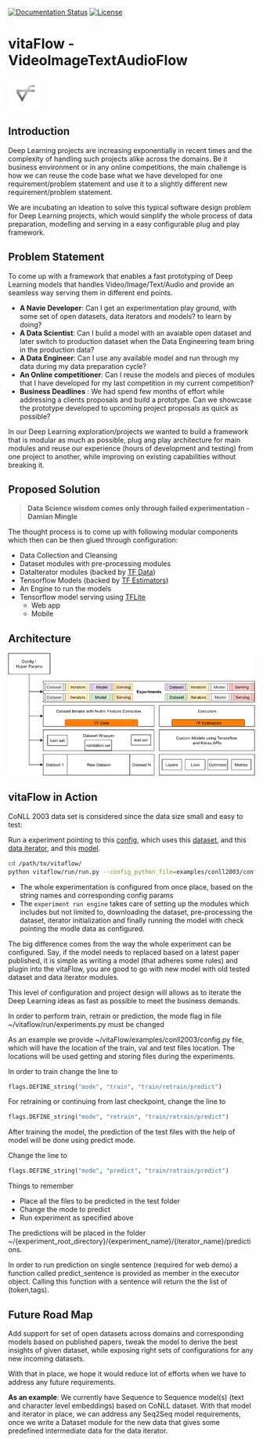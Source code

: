 [![Documentation Status](https://readthedocs.org/projects/vitaflow/badge/?version=latest)](https://vitaflow.readthedocs.io/en/latest/?badge=latest)
[![License](https://img.shields.io/badge/license-Apache%202.0-blue.svg)](https://github.com/imaginea/vitaflow/blob/master/LICENSE)
 

# vitaFlow - VideoImageTextAudioFlow
 ![](vitaflow-icon.png)
 
## Introduction

Deep Learning projects are increasing exponentially in recent times and the complexity 
of handling such projects alike across the domains. 
Be it business environment or in any online competitions, the main challenge is  
how we can reuse the code base what we have developed for one requirement/problem 
statement and use it to a slightly different new requirement/problem statement. 

We are incubating an ideation to solve this typical software design problem for 
Deep Learning projects, which would simplify the whole process of data preparation, 
modelling and serving in a easy configurable plug and play framework.

## Problem Statement

To come up with a framework that enables a fast prototyping of Deep Learning 
models that handles Video/Image/Text/Audio and provide an seamless way serving them
in different end points.

- **A Navie Developer**: Can I get an experimentation play ground, with some set of 
open datasets, data iterators and models? to learn by doing?
- **A Data Scientist**: Can I build a model with an avaiable open dataset and later switch 
to production dataset when the Data Engineering team bring in the production data?
- **A Data Engineer**: Can I use any available model and run through my data during my data preparation cycle?
- **An Online competitioner**: Can I reuse the models and pieces of modules that I have developed for my last competition 
in my current competition? 
- **Business Deadlines** : We had spend few months of effort while addressing a clients proposals and build a prototype.
Can we showcase the prototype developed to upcoming project proposals as quick as possible? 

In our Deep Learning exploration/projects we wanted to build a framework that is modular as much as possible, 
plug ang play architecture for main modules and reuse our experience (hours of development and testing) from one 
project to another, while improving on existing capabilities without breaking it.  
 
## Proposed Solution

> **Data Science wisdom comes only through failed experimentation - Damian Mingle**

The thought process is to come up with following modular components which then can be then glued through
configuration:

 - Data Collection and Cleansing
 - Dataset modules with pre-processing modules
 - DataIterator modules (backed by [TF Data](https://www.tensorflow.org/guide/datasets))
 - Tensorflow Models (backed by [TF Estimators](https://www.tensorflow.org/guide/estimators))
 - An Engine to run the models
 - Tensorflow model serving using [TFLite](https://www.tensorflow.org/lite/)
    - Web app
    - Mobile

## Architecture

![](docs/images/vitaflow_stack.png)

## vitaFlow in Action

CoNLL 2003 data set is considered since the data size small and easy to test:

Run a experiment pointing to this [config](examples/conll2003/config.py),
which uses this [dataset](https://imaginea.github.io/vitaFlow/build/html/api/data/text/conll/conll_2003_dataset.html),
and this [data iterator](https://imaginea.github.io/vitaFlow/build/html/api/data/text/iterators/conll_csv_in_memory.html),
and this [model](https://imaginea.github.io/vitaFlow/build/html/api/models/text/seq2seq/bilstm_crf.html).

``` bash
cd /path/to/vitaflow/
python vitaflow/run/run.py --config_python_file=examples/conll2003/config.py
```

- The whole experimentation is configured from once place, based on the string names and corresponding config params
- The `experiment run engine` takes care of setting up the modules which includes but not limited to,
downloading the dataset, pre-processing the dataset, iterator initialization and finally running the model with check 
pointing the modle data as configured.

The big difference comes from the way the whole experiment can be configured. 
Say, if the model needs to replaced based on a latest paper published, it is simple as writing a model 
(that adheres some rules) and plugin into the vitaFlow, you are good to go with new model with old tested 
dataset and data iterator modules.

This level of configuration and project design will allows as to iterate the Deep Learning ideas as fast as possible to 
meet the business demands.

In order to perform train, retrain or prediction, the mode flag in file ~/vitaflow/run/experiments.py must be
changed

As an example we provide ~/vitaFlow/examples/conll2003/config.py file, which will have the location of the train, val and test files location. The locations will be used getting and storing files during the experiments.

In order to train change the line to 
```python
flags.DEFINE_string("mode", "train", "train/retrain/predict")
``` 
For retraining or continuing from last checkpoint, change the line to 
```python
flags.DEFINE_string("mode", "retrain", "train/retrain/predict")
```
After training the model, the prediction of the test files with the help of model will be done using predict mode.

Change the line to 
```python
flags.DEFINE_string("mode", "predict", "train/retrain/predict")
```
Things to remember 
- Place all the files to be predicted in the test folder
- Change the mode to predict
- Run experiment as specified above
        
The predictions will be placed in the folder ~/{experiment_root_directory}/{experiment_name}/{iterator_name}/predictions.

In order to run prediction on single sentence (required for web demo) a function called predict_sentence is provided as member in the executor object.
Calling this function with a sentence will return the the list of (token,tags).  
## Future Road Map

Add support for set of open datasets across domains and corresponding models based on published papers, tweak the model
to derive the best insights of given dataset, while exposing right sets of  configurations for any new incoming datasets.

With that in place, we hope it would reduce lot of efforts when we have to address any future requirements.

**As an example**: 
We currently have Sequence to Sequence model(s) (text and character level embeddings) based on CoNLL dataset.
With that model and iterator in place, we can address any Seq2Seq model requirements, once we write a Dataset 
module for the new data that gives some predefined intermediate data for the data iterator.